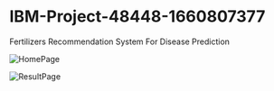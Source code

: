 # IBM-Project-48448-1660807377
Fertilizers Recommendation System For Disease Prediction

![HomePage](https://user-images.githubusercontent.com/77227281/202867141-bb7cc955-4407-4f7b-ae72-5c7faf48587e.jpeg)

![ResultPage](https://user-images.githubusercontent.com/77227281/202867183-861d797a-72fa-4c76-979a-6f65a878087b.jpeg)
